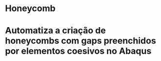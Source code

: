 # Honeycomb
# Automatiza a criação de honeycombs com gaps preenchidos por elementos coesivos no Abaqus
